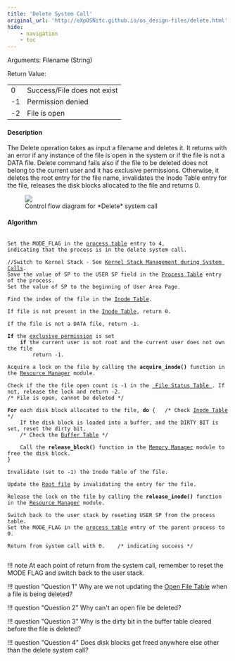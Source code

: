 ```yaml
---
title: 'Delete System Call'
original_url: 'http://eXpOSNitc.github.io/os_design-files/delete.html'
hide:
    - navigation
    - toc
---
```


Arguments: Filename (String) 

Return Value: 

|  |  |
| --- | --- |
| 0 | Success/File does not exist |
| -1 | Permission denied |
| -2 | File is open |


#### Description
The Delete operation takes as input a filename and deletes it. It returns with an error if any instance of the file is open in the system or if the file is not a DATA file. Delete command fails also if the file to be deleted does not belong to the current user and it has exclusive permissions. Otherwise, it deletes the root entry for the file name, invalidates the Inode Table entry for the file, releases the disk blocks allocated to the file and returns 0. 

<figure>
	<img src="http://exposnitc.github.io/img/roadmap/delete.png">
	<figcaption>Control flow diagram for *Delete* system call</figcaption>
</figure>
  
  

#### Algorithm

<pre><code>
Set the MODE_FLAG in the <a href="../../os-design/process-table/">process table</a> entry to 4, 
indicating that the process is in the delete system call.

//Switch to Kernel Stack - See <a href="../../os-design/stack-smcall/">Kernel Stack Management during System Calls</a>. 
Save the value of SP to the USER SP field in the <a href="../../os-design/process-table/">Process Table</a> entry of the process.
Set the value of SP to the beginning of User Area Page.

Find the index of the file in the <a href="../../os-design/disk-ds/#inode_table" target="_blank">Inode Table</a>.
		
If file is not present in the <a href="../../os-design/disk-ds/#inode_table" target="_blank">Inode Table</a>, return 0. 

If the file is not a DATA file, return -1.

<b>If</b> the <a href="../../os-spec/multiuser/">exclusive permission</a> is set
	<b>if</b> the current user is not root and the current user does not own the file
		return -1. 

Acquire a lock on the file by calling the <b>acquire_inode()</b> function in the <a href="../../modules/module-00/">Resource Manager</a> module.

Check if the the file open count is -1 in the <a href="../../os-design/mem-ds/#file_lock_status_table" target="_blank"> File Status Table </a>. If not, release the lock and return -2.    
/* File is open, cannot be deleted */

<b>For</b> each disk block allocated to the file, <b>do</b> { 	/* Check <a href="../../os-design/disk-ds/#inode_table" target="_blank">Inode Table</a> */
	If the disk block is loaded into a buffer, and the DIRTY BIT is set, reset the dirty bit. 
	/* Check the <a href="../../os-design/mem-ds/#buffer_table">Buffer Table</a> */ 

	Call the <b>release_block()</b> function in the <a href="../../modules/module-02/">Memory Manager</a> module to free the disk block.        
}

Invalidate (set to -1) the Inode Table of the file.

Update the <a href="../../os-design/disk-ds/#root_file" target="_blank">Root file</a> by invalidating the entry for the file.

Release the lock on the file by calling the <b>release_inode()</b> function in the <a href="../../modules/module-00/">Resource Manager</a> module.

Switch back to the user stack by reseting USER SP from the process table.
Set the MODE_FLAG in the <a href="../../os-design/process-table/">process table</a> entry of the parent process to 0.

Return from system call with 0.    /* indicating success */

</code></pre>
  
!!! note
	At each point of return from the system call, remember to reset the MODE FLAG and switch back to the user stack.

!!! question "Question 1"
	Why are we not updating the [Open File Table](mem-ds.md#file_table) when a file is being deleted?

!!! question "Question 2"
	Why can't an open file be deleted?

!!! question "Question 3"
	Why is the dirty bit in the buffer table cleared before the file is deleted?

!!! question "Question 4"
	Does disk blocks get freed anywhere else other than the delete system call?

